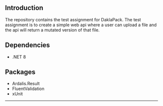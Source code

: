 ## Introduction
The repository contains the test assignment for DaklaPack. The test assignment is to create a simple web api where a user can upload a file and the api will return a mutated version of that file.

## Dependencies
- .NET 8

## Packages
- Ardalis.Result
- FluentValidation
- xUnit

---
